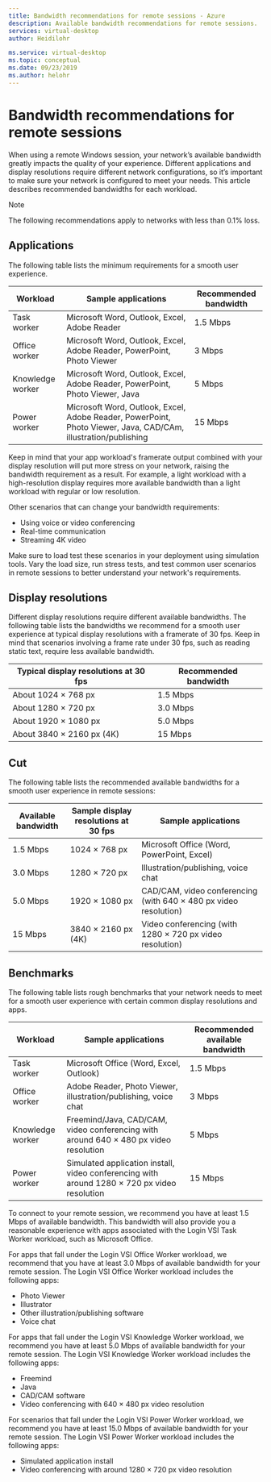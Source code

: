 ```yaml
---
title: Bandwidth recommendations for remote sessions - Azure
description: Available bandwidth recommendations for remote sessions.
services: virtual-desktop
author: Heidilohr

ms.service: virtual-desktop
ms.topic: conceptual
ms.date: 09/23/2019
ms.author: helohr
---
```

# Bandwidth recommendations for remote sessions

When using a remote Windows session, your network’s available bandwidth greatly impacts the quality of your experience. Different applications and display resolutions require different network configurations, so it’s important to make sure your network is configured to meet your needs. This article describes recommended bandwidths for each workload.

>[!NOTE]
>The following recommendations apply to networks with less than 0.1% loss.

## Applications

The following table lists the minimum requirements for a smooth user experience. 

|Workload        |Sample applications                                                                                  |Recommended bandwidth|
|----------------|--------------------------------------------------------------------------------------------------------------|------------|
|Task worker     |Microsoft Word, Outlook, Excel, Adobe Reader                                                                  |1.5 Mbps    |
|Office worker   |Microsoft Word, Outlook, Excel, Adobe Reader, PowerPoint, Photo Viewer                                        |3 Mbps      |
|Knowledge worker|Microsoft Word, Outlook, Excel, Adobe Reader, PowerPoint, Photo Viewer, Java                                  |5 Mbps      |
|Power worker    |Microsoft Word, Outlook, Excel, Adobe Reader, PowerPoint, Photo Viewer, Java, CAD/CAm, illustration/publishing|15 Mbps     |

Keep in mind that your app workload's framerate output combined with your display resolution will put more stress on your network, raising the bandwidth requirement as a result. For example, a light workload with a high-resolution display requires more available bandwidth than a light workload with regular or low resolution.

Other scenarios that can change your bandwidth requirements:

- Using voice or video conferencing
- Real-time communication
- Streaming 4K video

Make sure to load test these scenarios in your deployment using simulation tools. Vary the load size, run stress tests, and test common user scenarios in remote sessions to better understand your network's requirements. 

## Display resolutions

Different display resolutions require different available bandwidths. The following table lists the bandwidths we recommend for a smooth user experience at typical display resolutions with a framerate of 30 fps. Keep in mind that scenarios involving a frame rate under 30 fps, such as reading static text, require less available bandwidth. 

|Typical display resolutions at 30 fps    |Recommended bandwidth|
|-----------------------------------------|---------------------|
|About 1024 × 768 px​                      |1.5 Mbps             |
|About 1280 × 720 px                      |3.0 Mbps             |
|About 1920 × 1080 px                     |5.0 Mbps             |
|About 3840 × 2160 px (4K)                |15 Mbps              |

## Cut

The following table lists the recommended available bandwidths for a smooth user experience in remote sessions:

|Available bandwidth|Sample display resolutions at 30 fps  |Sample applications                                              |
|-------------------|--------------------------------------|-----------------------------------------------------------------|
|1.5 Mbps           |1024 × 768 px​                         |Microsoft Office (Word, PowerPoint, Excel)                       |
|3.0 Mbps           |1280 × 720 px                         |Illustration/publishing, voice chat                              |
|5.0 Mbps           |1920 × 1080 px                        |CAD/CAM, video conferencing (with 640 × 480 px video resolution) |
|15 Mbps            |3840 × 2160 px (4K)                   |Video conferencing (with 1280 × 720 px video resolution)         |

## Benchmarks

The following table lists rough benchmarks that your network needs to meet for a smooth user experience with certain common display resolutions and apps.

|Workload        |Sample applications                                                                        |Recommended available bandwidth|
|----------------|-------------------------------------------------------------------------------------------|-------------------------------|
|Task worker     |Microsoft Office (Word, Excel, Outlook)                                                    |1.5 Mbps                       |
|Office worker   |Adobe Reader, Photo Viewer, illustration/publishing, voice chat                            |3 Mbps                         |
|Knowledge worker|Freemind/Java, CAD/CAM, video conferencing with around 640 × 480 px video resolution       |5 Mbps                         |
|Power worker    |Simulated application install, video conferencing with around 1280 × 720 px video resolution |15 Mbps                      |

To connect to your remote session, we recommend you have at least 1.5 Mbps of available bandwidth. This bandwidth will also provide you a reasonable experience with apps associated with the Login VSI Task Worker workload, such as Microsoft Office. 

For apps that fall under the Login VSI Office Worker workload, we recommend that you have at least 3.0 Mbps of available bandwidth for your remote session. The Login VSI Office Worker workload includes the following apps:

- Photo Viewer
- Illustrator 
- Other illustration/publishing software
- Voice chat

For apps that fall under the Login VSI Knowledge Worker workload, we recommend you have at least 5.0 Mbps of available bandwidth for your remote session. The Login VSI Knowledge Worker workload includes the following apps:

- Freemind
- Java
- CAD/CAM software
- Video conferencing with 640 × 480 px video resolution  

For scenarios that fall under the Login VSI Power Worker workload, we recommend you have at least 15.0 Mbps of available bandwidth for your remote session. The Login VSI Power Worker workload includes the following apps:

- Simulated application install
- Video conferencing with around 1280 × 720 px video resolution  